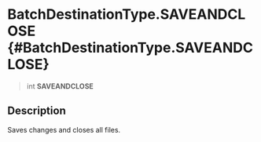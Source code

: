 BatchDestinationType.SAVEANDCLOSE {#BatchDestinationType.SAVEANDCLOSE}
=================================

> int **SAVEANDCLOSE**

Description
-----------

Saves changes and closes all files.
